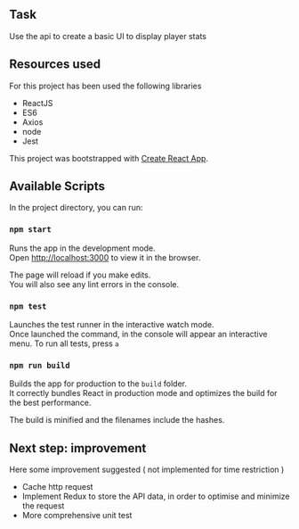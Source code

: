 ## Task

Use the api to create a basic UI to display player stats

## Resources used

For this project has been used the following libraries
- ReactJS
- ES6
- Axios
- node
- Jest

This project was bootstrapped with [Create React App](https://github.com/facebookincubator/create-react-app).

## Available Scripts

In the project directory, you can run:

### `npm start`

Runs the app in the development mode.<br>
Open [http://localhost:3000](http://localhost:3000) to view it in the browser.

The page will reload if you make edits.<br>
You will also see any lint errors in the console.

### `npm test`

Launches the test runner in the interactive watch mode.<br>
Once launched the command, in the console will appear an interactive menu. To run all tests, press `a`

### `npm run build`

Builds the app for production to the `build` folder.<br>
It correctly bundles React in production mode and optimizes the build for the best performance.

The build is minified and the filenames include the hashes.<br>

## Next step: improvement

Here some improvement suggested ( not implemented for time restriction )

- Cache http request
- Implement Redux to store the API data, in order to optimise and minimize the request
- More comprehensive unit test

